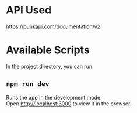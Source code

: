 # API Used

https://punkapi.com/documentation/v2

# Available Scripts

In the project directory, you can run:

## `npm run dev`

Runs the app in the development mode.\
Open [http://localhost:3000](http://localhost:3000) to view it in the browser.
